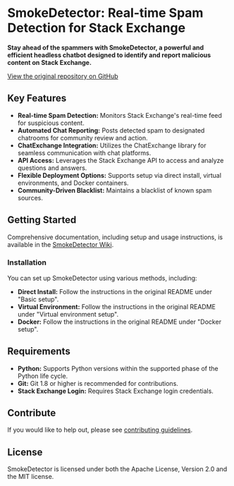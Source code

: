 # SmokeDetector: Real-time Spam Detection for Stack Exchange

**Stay ahead of the spammers with SmokeDetector, a powerful and efficient headless chatbot designed to identify and report malicious content on Stack Exchange.**

[View the original repository on GitHub](https://github.com/Charcoal-SE/SmokeDetector)

## Key Features

*   **Real-time Spam Detection:** Monitors Stack Exchange's real-time feed for suspicious content.
*   **Automated Chat Reporting:** Posts detected spam to designated chatrooms for community review and action.
*   **ChatExchange Integration:** Utilizes the ChatExchange library for seamless communication with chat platforms.
*   **API Access:** Leverages the Stack Exchange API to access and analyze questions and answers.
*   **Flexible Deployment Options:** Supports setup via direct install, virtual environments, and Docker containers.
*   **Community-Driven Blacklist:** Maintains a blacklist of known spam sources.

## Getting Started

Comprehensive documentation, including setup and usage instructions, is available in the [SmokeDetector Wiki](https://charcoal-se.org/smokey).

### Installation

You can set up SmokeDetector using various methods, including:

*   **Direct Install:** Follow the instructions in the original README under "Basic setup".
*   **Virtual Environment:** Follow the instructions in the original README under "Virtual environment setup".
*   **Docker:** Follow the instructions in the original README under "Docker setup".

## Requirements

*   **Python:** Supports Python versions within the supported phase of the Python life cycle.
*   **Git:** Git 1.8 or higher is recommended for contributions.
*   **Stack Exchange Login:** Requires Stack Exchange login credentials.

## Contribute

If you would like to help out, please see [contributing guidelines](https://github.com/Charcoal-SE/SmokeDetector/blob/master/CONTRIBUTING.md).

## License

SmokeDetector is licensed under both the Apache License, Version 2.0 and the MIT license.